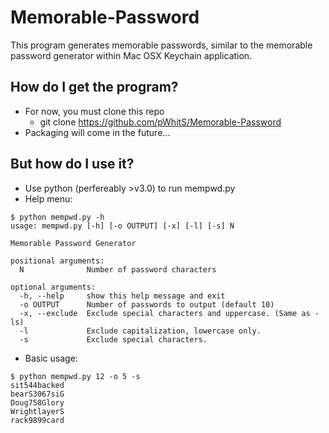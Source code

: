 # Memorable-Password
This program generates memorable passwords, similar to the memorable password generator within Mac OSX Keychain application.

## How do I get the program?
- For now, you must clone this repo
	- git clone https://github.com/pWhitS/Memorable-Password
- Packaging will come in the future...

## But how do I use it?
- Use python (perfereably >v3.0) to run mempwd.py
- Help menu:
```
$ python mempwd.py -h  
usage: mempwd.py [-h] [-o OUTPUT] [-x] [-l] [-s] N  

Memorable Password Generator  
  
positional arguments:  
  N              Number of password characters  
  
optional arguments:  
  -h, --help     show this help message and exit  
  -o OUTPUT      Number of passwords to output (default 10)  
  -x, --exclude  Exclude special characters and uppercase. (Same as -ls)  
  -l             Exclude capitalization, lowercase only.  
  -s             Exclude special characters.  
```  
- Basic usage:  
```  
$ python mempwd.py 12 -o 5 -s
sit544backed
bearS3067siG
Doug758Glory
WrightlayerS
rack9899card
```
